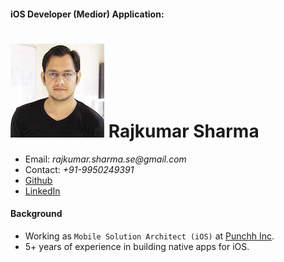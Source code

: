 #### iOS Developer (Medior) Application:

![rajkumar_sharma](resources/10195003.jpg)
Rajkumar Sharma
==
- Email: _rajkumar.sharma.se@gmail.com_
- Contact: _+91-9950249391_
- [Github](https://github.com/ProiOSDeveloper)
- [LinkedIn](https://in.linkedin.com/in/iosgeek)

#### Background
- Working as `Mobile Solution Architect (iOS)` at [Punchh Inc](https://punchh.com).
- 5+ years of experience in building native apps for iOS.
